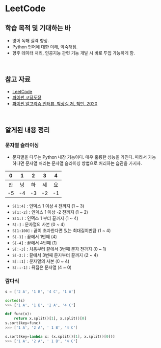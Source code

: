 # LeetCode

## 학습 목적 및 기대하는 바

- 영어 독해 실력 향상.
- Python 언어에 대한 이해, 익숙해짐.
- 향후 데이터 처리, 인공지능 관련 기능 개발 시 바로 투입 가능하게 함.



<br>



## 참고 자료

- [LeetCode](https://leetcode.com/)
- [파이썬 코딩도장](https://dojang.io/course/view.php?id=7)
- [파이썬 알고리즘 인터뷰, 박상길 저, 책만, 2020](http://www.kyobobook.co.kr/product/detailViewKor.laf?mallGb=KOR&ejkGb=KOR&barcode=9791189909178)



<br>



## 알게된 내용 정리

### 문자열 슬라이싱
- 문자열을 다루는 Python 내장 기능이다. 매우 훌륭한 성능을 가진다. 따라서 가능하다면 문자열 처리는 문자열 슬라이싱 방법으로 처리하는 습관을 가지자.    

|  0   |  1   |  2   |  3   |  4   |
| :--: | :--: | :--: | :--: | :--: |
|  안  |  녕  |  하  |  세  |  요  |
|  -5  |  -4  |  -3  |  -2  |  -1  |

- `S[1:4]` : 인덱스 1 이상 4 전까지 (1 ~ 3)
- `S[1:-2]` : 인덱스 1 이상 -2 전까지 (1 ~ 2)
- `S[1:]` : 인덱스 1 부터 끝까지 (1 ~ 4)
- `S[:]` : 문자열의 사본 (0 ~ 4)
- `S[1:100]` : 끝이 초과한다면 있는 최대길이만큼 (1 ~ 4)
- `S[-1]` : 끝에서 1번째 (4)
- `S[-4]` : 끝에서 4번째 (1)
- `S[:-3]` : 처음부터 끝에서 3번째 문자 전까지 (0 ~ 1)
- `S[-3:]` : 끝에서 3번째 문자부터 끝까지 (2 ~ 4)
- `S[::1]` : 문자열의 사본 (0 ~ 4)
- `S[::-1]` : 뒤집은 문자열 (4 ~ 0)

### 람다식

```python
s = ['2 A', '1 B', '4 C', '1 A']

sorted(s)
>>> ['1 A', '1 B', '2 A', '4 C']

def func(x):
    return x.split()[1], x.split()[0]
s.sort(key=func)
>>> ['1 A', '2 A', ' 1 B', '4 C']

s.sort(key=lambda x: (x.split()[1], x.split()[0]))
>>> ['1 A', '2 A', ' 1 B', '4 C']
```
